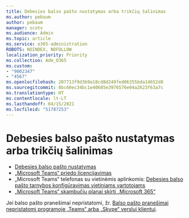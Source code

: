 ```yaml
---
title: Debesies balso pašto nustatymas arba trikčių šalinimas
ms.author: pebaum
author: pebaum
manager: scotv
ms.audience: Admin
ms.topic: article
ms.service: o365-administration
ROBOTS: NOINDEX, NOFOLLOW
localization_priority: Priority
ms.collection: Adm_O365
ms.custom:
- "9002347"
- "4567"
ms.openlocfilehash: 207713f9d3b9a18cd8d240fed06355bda14652d8
ms.sourcegitcommit: 8bc60ec34bc1e40685e3976576e04a2623f63a7c
ms.translationtype: HT
ms.contentlocale: lt-LT
ms.lasthandoff: 04/15/2021
ms.locfileid: "51787253"
---
```

# <a name="set-up-or-troubleshoot-cloud-voicemail"></a>Debesies balso pašto nustatymas arba trikčių šalinimas

- [Debesies balso pašto nustatymas](https://docs.microsoft.com/microsoftteams/set-up-phone-system-voicemail) 
- [„Microsoft Teams“ priedo licencijavimas](https://docs.microsoft.com/microsoftteams/teams-add-on-licensing/microsoft-teams-add-on-licensing) 
- „Microsoft Teams“ telefonas su vietinėmis aplinkomis: [Debesies balso pašto tarnybos konfigūravimas vietiniams vartotojams](https://docs.microsoft.com/skypeforbusiness/hybrid/configure-cloud-voicemail) 
- [„Microsoft Teams“ skambučių planai skirti „Microsoft 365“](https://docs.microsoft.com//microsoftteams/calling-plans-for-office-365) 

Jei balso pašto pranešimai nepristatomi, žr. [Balso pašto pranešimai nepristatomi programoje „Teams“ arba „Skype“ verslui klientui](https://docs.microsoft.com/SkypeForBusiness/troubleshoot/hybrid-phone-system/voicemails-not-delivered).